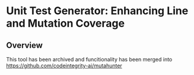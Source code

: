 # Unit Test Generator: Enhancing Line and Mutation Coverage

## Overview

This tool has been archived and funcitionality has been merged into https://github.com/codeintegrity-ai/mutahunter